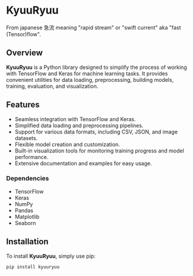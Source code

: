 # KyuuRyuu
From japanese 急流 meaning "rapid stream" or "swift current" aka "fast (Tensor)flow".

## Overview
**KyuuRyuu** is a Python library designed to simplify the process of working with TensorFlow and Keras for machine learning tasks. It provides convenient utilities for data loading, preprocessing, building models, training, evaluation, and visualization.

## Features
- Seamless integration with TensorFlow and Keras.
- Simplified data loading and preprocessing pipelines.
- Support for various data formats, including CSV, JSON, and image datasets.
- Flexible model creation and customization.
- Built-in visualization tools for monitoring training progress and model performance.
- Extensive documentation and examples for easy usage.

### Dependencies
- TensorFlow
- Keras
- NumPy
- Pandas
- Matplotlib
- Seaborn

## Installation
To install **KyuuRyuu**, simply use pip:

```bash
pip install kyuuryuu
